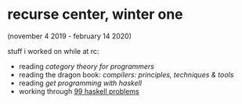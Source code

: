# recurse center, winter one 

(november 4 2019 - february 14 2020)

stuff i worked on while at rc:
* reading *category theory for programmers*
* reading the dragon book: *compilers: principles, techniques & tools*
* reading *get programming with haskell*
* working through [99 haskell problems](https://wiki.haskell.org/H-99:_Ninety-Nine_Haskell_Problems)
